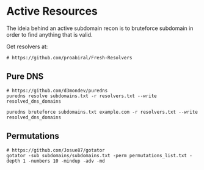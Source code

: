 # Active Resources

The ideia behind an active subdomain recon is to bruteforce subdomain in order to find anything that is valid.

Get resolvers at:
```
# https://github.com/proabiral/Fresh-Resolvers
```

## Pure DNS

```
# https://github.com/d3mondev/puredns
puredns resolve subdomains.txt -r resolvers.txt --write resolved_dns_domains

puredns bruteforce subdomains.txt example.com -r resolvers.txt --write resolved_dns_domains
```

## Permutations

```
# https://github.com/Josue87/gotator
gotator -sub subdomains/subdomains.txt -perm permutations_list.txt -depth 1 -numbers 10 -mindup -adv -md
```

